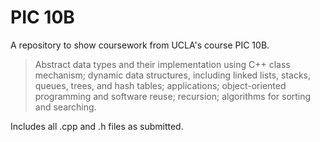 # PIC 10B
 A repository to show coursework from UCLA's course PIC 10B.

>Abstract data types and their implementation using C++ class mechanism; dynamic data structures, including linked lists, stacks, queues, trees, and hash tables; applications; object-oriented programming and software reuse; recursion; algorithms for sorting and searching.

Includes all .cpp and .h files as submitted.